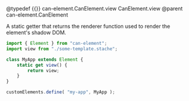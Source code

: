 @typedef {{}} can-element.CanElement.view CanElement.view
@parent can-element.CanElement

A static getter that returns the renderer function used to render the element's shadow DOM.

```js
import { Element } from "can-element";
import view from "./some-template.stache";

class MyApp extends Element {
	static get view() {
		return view;
	}
}

customElements.define( "my-app", MyApp );
```
